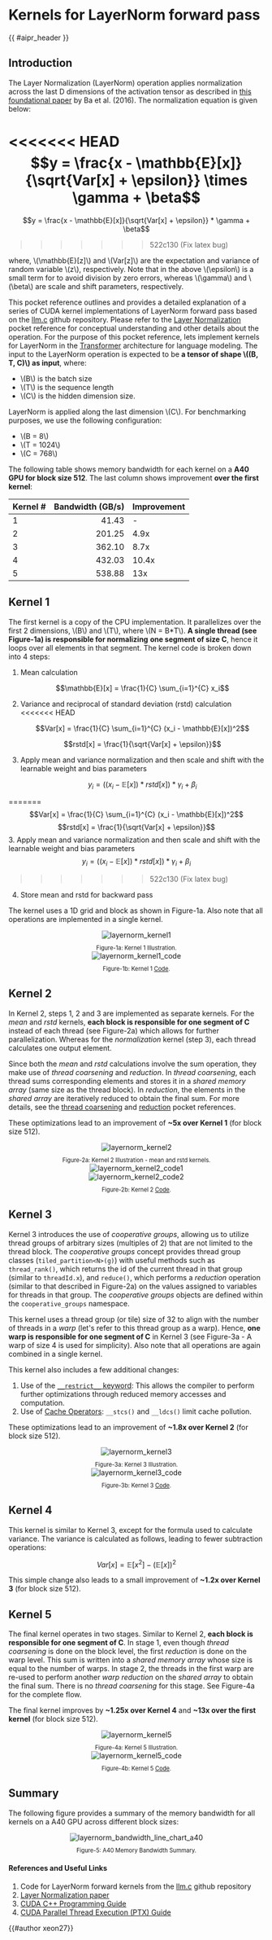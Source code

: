 <!-- markdownlint-disable-file MD033 -->
<!-- Header -->

# Kernels for LayerNorm forward pass

{{ #aipr_header }}

<!-- Main Body -->

## Introduction

The Layer Normalization (LayerNorm) operation applies normalization across the
last D dimensions of the activation tensor as described in
[this foundational paper](https://arxiv.org/abs/1607.06450) by Ba et al. (2016).
The normalization equation is given below:

<<<<<<< HEAD
$$y = \frac{x - \mathbb{E}[x]}{\sqrt{Var[x] + \epsilon}} \times \gamma + \beta$$
=======
$$y = \frac{x - \mathbb{E}[x]}{\sqrt{Var[x] + \epsilon}} * \gamma + \beta$$
>>>>>>> 522c130 (Fix latex bug)

where, \\(\mathbb{E}[z]\\) and \\(Var[z]\\) are the expectation and variance
of random variable \\(z\\), respectively. Note that in the above \\(\epsilon\\)
is a small term for to avoid division by zero errors, whereas \\(\gamma\\) and \\(\beta\\)
are scale and shift parameters, respectively.

This pocket reference outlines and provides a detailed explanation
of a series of CUDA kernel implementations of LayerNorm forward pass based on the
[llm.c](https://github.com/karpathy/llm.c/tree/master/dev/cuda) github repository.
Please refer to the [Layer Normalization](../../../../fundamentals/src/normalizations/layernorm.md)
pocket reference for conceptual understanding and other details about the operation.
For the purpose of this pocket reference, lets implement kernels for LayerNorm
in the [Transformer](../../../../nlp/src/llms/architecture/transformer.md)
architecture for language modeling. The input to the LayerNorm operation
is expected to be **a tensor of shape \\((B, T, C)\\) as input**, where:

- \\(B\\) is the batch size
- \\(T\\) is the sequence length
- \\(C\\) is the hidden dimension size.

LayerNorm is applied along the last dimension \\(C\\).
For benchmarking purposes, we use the following configuration:

- \\(B = 8\\)
- \\(T = 1024\\)
- \\(C = 768\\)

The following table shows memory bandwidth for each kernel on a **A40 GPU for
block size 512**. The last column shows improvement **over the first kernel**:

| Kernel # | Bandwidth (GB/s) | Improvement |
| :------- | ---------------: | :---------- |
| 1        |            41.43 | -           |
| 2        |           201.25 | 4.9x        |
| 3        |           362.10 | 8.7x        |
| 4        |           432.03 | 10.4x       |
| 5        |           538.88 | 13x         |

## Kernel 1

The first kernel is a copy of the CPU implementation. It parallelizes
over the first 2 dimensions, \\(B\\) and \\(T\\), where \\(N = B\*T\\).
**A single thread (see Figure-1a) is responsible for normalizing**
**one segment of size C**, hence it loops over all elements
in that segment. The kernel code is broken down into 4 steps:

1. Mean calculation

   $$\mathbb{E}[x] = \frac{1}{C} \sum_{i=1}^{C} x_i$$

2. Variance and reciprocal of standard deviation (rstd) calculation
<<<<<<< HEAD

   $$Var[x] = \frac{1}{C} \sum_{i=1}^{C} (x_i - \mathbb{E}[x])^2$$

   $$rstd[x] = \frac{1}{\sqrt{Var[x] + \epsilon}}$$

3. Apply mean and variance normalization and then scale and
   shift with the learnable weight and bias parameters

   $$y_i = ((x_i - \mathbb{E}[x]) * rstd[x]) * \gamma_i + \beta_i$$

=======
$$Var[x] = \frac{1}{C} \sum_{i=1}^{C} (x_i - \mathbb{E}[x])^2$$
$$rstd[x] = \frac{1}{\sqrt{Var[x] + \epsilon}}$$
3. Apply mean and variance normalization and then scale and shift with the learnable weight and bias parameters
$$y_i = ((x_i - \mathbb{E}[x]) * rstd[x]) * \gamma_i + \beta_i$$
>>>>>>> 522c130 (Fix latex bug)
4. Store mean and rstd for backward pass

The kernel uses a 1D grid and block as shown in Figure-1a.
Also note that all operations are implemented in a single kernel.

<center>
<img src="https://d3ddy8balm3goa.cloudfront.net/vector-ai-pocket-refs/compute/layernorm_kernel/layernorm_kernel1.svg" alt="layernorm_kernel1"> <!-- markdownlint-disable-line MD013 -->
</center>

<div
  class="figure-caption"
  style="text-align: center; font-size: 0.8em; margin-top: 10px;"
>
Figure-1a: Kernel 1 Illustration.
</div>

<center>
<img src="https://d3ddy8balm3goa.cloudfront.net/vector-ai-pocket-refs/compute/layernorm_kernel/layernorm_kernel1_code.png" alt="layernorm_kernel1_code"> <!-- markdownlint-disable-line MD013 -->
</center>

<div class="figure-caption"
     style="text-align: center; font-size: 0.8em; margin-top: 10px;">
Figure-1b: Kernel 1
<a href="https://github.com/VectorInstitute/ai-pocket-reference-code/blob/main/cuda/layernorm/layernorm_forward.cu#L61">
Code</a>.
</div>

## Kernel 2

In Kernel 2, steps 1, 2 and 3 are implemented as separate kernels. For the _mean_
and _rstd_ kernels, **each block is responsible for one segment of C** instead of
each thread (see Figure-2a) which allows for further parallelization. Whereas for
the _normalization_ kernel (step 3), each thread calculates one output element.

Since both the _mean_ and _rstd_ calculations involve the sum operation, they
make use of _thread coarsening_ and _reduction_. In _thread coarsening_, each
thread sums corresponding elements and stores it in a _shared memory array_
(same size as the thread block). In _reduction_, the elements in the _shared
array_ are iteratively reduced to obtain the final sum. For more details,
see the [thread coarsening](../concepts/thread_coarsening.md)
and [reduction](../concepts/reduction.md) pocket references.

These optimizations lead to an improvement of **~5x over Kernel 1** (for block
size 512).

<center>
<img src="https://d3ddy8balm3goa.cloudfront.net/vector-ai-pocket-refs/compute/layernorm_kernel/layernorm_kernel2.svg" alt="layernorm_kernel2"> <!-- markdownlint-disable-line MD013 -->
</center>

<div
  class="figure-caption"
  style="text-align: center; font-size: 0.8em; margin-top: 10px;"
>
Figure-2a: Kernel 2 Illustration - mean and rstd kernels.
</div>

<center>
<img src="https://d3ddy8balm3goa.cloudfront.net/vector-ai-pocket-refs/compute/layernorm_kernel/layernorm_kernel2_code1.png" alt="layernorm_kernel2_code1"> <!-- markdownlint-disable-line MD013 -->
</center>
<center>
<img src="https://d3ddy8balm3goa.cloudfront.net/vector-ai-pocket-refs/compute/layernorm_kernel/layernorm_kernel2_code2.png" alt="layernorm_kernel2_code2"> <!-- markdownlint-disable-line MD013 -->
</center>

<div
  class="figure-caption"
  style="text-align: center; font-size: 0.8em; margin-top: 10px;"
>
<!-- markdownlint-disable MD033 -->
Figure-2b: Kernel 2
<a href="https://github.com/VectorInstitute/ai-pocket-reference-code/blob/main/cuda/layernorm/layernorm_forward.cu#L123">Code</a>.
<!-- markdownlint-disable MD033 -->
</div>

## Kernel 3

Kernel 3 introduces the use of _cooperative groups_, allowing us to utilize
thread groups of arbitrary sizes (multiples of 2) that are not limited to the thread
block. The _cooperative groups_ concept provides thread group classes
(`tiled_partition<N>(g)`) with useful methods such as `thread_rank()`,
which returns the id of the current thread in that group (similar to
`threadId.x`), and `reduce()`, which performs a _reduction_ operation
(similar to that described in Figure-2a) on the values assigned to variables for
threads in that group. The _cooperative groups_ objects are defined within the
`cooperative_groups` namespace.

This kernel uses a thread group (or tile) size of 32 to align with the number of
threads in a _warp_ (let's refer to this thread group as a warp). Hence, **one
warp is responsible for one segment of C** in Kernel 3 (see Figure-3a - A warp of
size 4 is used for simplicity). Also note that all operations are again combined
in a single kernel.

This kernel also includes a few additional changes:

1. Use of the [`__restrict__` keyword](https://docs.nvidia.com/cuda/cuda-c-programming-guide/index.html#restrict):
   This allows the compiler to perform further optimizations through reduced
   memory accesses and computation.
2. Use of [Cache Operators](https://docs.nvidia.com/cuda/parallel-thread-execution/index.html#cache-operators):
   `__stcs()` and `__ldcs()` limit cache pollution.

These optimizations lead to an improvement of **~1.8x over Kernel 2** (for block
size 512).

<center>
<img src="https://d3ddy8balm3goa.cloudfront.net/vector-ai-pocket-refs/compute/layernorm_kernel/layernorm_kernel3.svg" alt="layernorm_kernel3"> <!-- markdownlint-disable-line MD013 -->
</center>

<div
  class="figure-caption"
  style="text-align: center; font-size: 0.8em; margin-top: 10px;"
>
Figure-3a: Kernel 3 Illustration.
</div>

<center>
<img src="https://d3ddy8balm3goa.cloudfront.net/vector-ai-pocket-refs/compute/layernorm_kernel/layernorm_kernel3_code.png" alt="layernorm_kernel3_code"> <!-- markdownlint-disable-line MD013 -->
</center>

<div
  class="figure-caption"
  style="text-align: center; font-size: 0.8em; margin-top: 10px;"
>
<!-- markdownlint-disable MD033 -->
Figure-3b: Kernel 3
<a href="https://github.com/VectorInstitute/ai-pocket-reference-code/blob/main/cuda/layernorm/layernorm_forward.cu#L233">Code</a>.
<!-- markdownlint-disable MD033 -->
</div>

## Kernel 4

This kernel is similar to Kernel 3, except for the formula used to calculate
variance. The variance is calculated as follows, leading to fewer subtraction
operations:

$$Var[x] = \mathbb{E}[x^2] - (\mathbb{E}[x])^2$$

This simple change also leads to a small improvement of **~1.2x over Kernel 3**
(for block size 512).

## Kernel 5

The final kernel operates in two stages. Similar to Kernel 2, **each block is
responsible for one segment of C**. In stage 1, even though _thread coarsening_
is done on the block level, the first _reduction_ is done on the warp level.
This sum is written into a _shared memory array_ whose size is equal to the
number of warps. In stage 2, the threads in the first warp are re-used to
perform another _warp reduction_ on the _shared array_ to obtain the final sum.
There is no _thread coarsening_ for this stage. See Figure-4a for the complete
flow.

The final kernel improves by **~1.25x over Kernel 4** and **~13x over the first
kernel** (for block size 512).

<center>
<img src="https://d3ddy8balm3goa.cloudfront.net/vector-ai-pocket-refs/compute/layernorm_kernel/layernorm_kernel5.svg" alt="layernorm_kernel5"> <!-- markdownlint-disable-line MD013 -->
</center>

<div
  class="figure-caption"
  style="text-align: center; font-size: 0.8em; margin-top: 10px;"
>
Figure-4a: Kernel 5 Illustration.
</div>

<center>
<img src="https://d3ddy8balm3goa.cloudfront.net/vector-ai-pocket-refs/compute/layernorm_kernel/layernorm_kernel5_code.png" alt="layernorm_kernel5_code"> <!-- markdownlint-disable-line MD013 -->
</center>

<div
  class="figure-caption"
  style="text-align: center; font-size: 0.8em; margin-top: 10px;"
>
<!-- markdownlint-disable MD033 -->
Figure-4b: Kernel 5
<a href="https://github.com/VectorInstitute/ai-pocket-reference-code/blob/main/cuda/layernorm/layernorm_forward.cu#L377">Code</a>.
<!-- markdownlint-disable MD033 -->
</div>

## Summary

The following figure provides a summary of the memory bandwidth
for all kernels on a A40 GPU across different block sizes:

<center>
<img src="https://d3ddy8balm3goa.cloudfront.net/vector-ai-pocket-refs/compute/layernorm_kernel/layernorm_bandwidth_line_chart_a40.png" alt="layernorm_bandwidth_line_chart_a40"> <!-- markdownlint-disable-line MD013 -->
</center>

<div
  class="figure-caption"
  style="text-align: center; font-size: 0.8em; margin-top: 10px;"
>
Figure-5: A40 Memory Bandwidth Summary.
</div>

#### References and Useful Links <!-- markdownlint-disable-line MD001 -->

1. Code for LayerNorm forward kernels
   from the [llm.c](https://github.com/karpathy/llm.c/blob/master/dev/cuda/layernorm_forward.cu)
   github repository
2. [Layer Normalization paper](https://arxiv.org/abs/1607.06450)
3. [CUDA C++ Programming Guide](https://docs.nvidia.com/cuda/cuda-c-programming-guide/index.html)
4. [CUDA Parallel Thread Execution (PTX) Guide](https://docs.nvidia.com/cuda/parallel-thread-execution/index.html)

<!-- Contributors -->

{{#author xeon27}}
